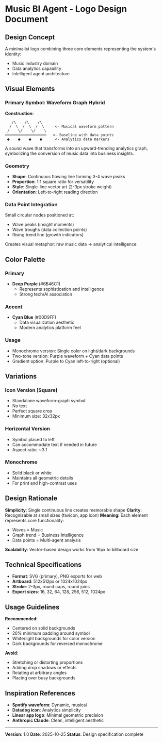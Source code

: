 # Music BI Agent - Logo Design Document

## Design Concept

A minimalist logo combining three core elements representing the system's identity:
- Music industry domain
- Data analytics capability
- Intelligent agent architecture

## Visual Elements

### Primary Symbol: Waveform Graph Hybrid

**Construction:**
```
   /\    /\    /\
  /  \  /  \  /  \     <- Musical waveform pattern
 /    \/    \/    \
━━━━━━━━━━━━━━━━━━━   <- Baseline with data points
 ●    ●    ●    ●      <- Analytics data markers
```

A sound wave that transforms into an upward-trending analytics graph, symbolizing the conversion of music data into business insights.

### Geometry

- **Shape**: Continuous flowing line forming 3-4 wave peaks
- **Proportion**: 1:1 square ratio for versatility
- **Style**: Single-line vector art (2-3px stroke weight)
- **Orientation**: Left-to-right reading direction

### Data Point Integration

Small circular nodes positioned at:
- Wave peaks (insight moments)
- Wave troughs (data collection points)
- Rising trend line (growth indicators)

Creates visual metaphor: raw music data → analytical intelligence

## Color Palette

### Primary
- **Deep Purple** (#6B46C1)
  - Represents sophistication and intelligence
  - Strong tech/AI association

### Accent
- **Cyan Blue** (#00D9FF)
  - Data visualization aesthetic
  - Modern analytics platform feel

### Usage
- Monochrome version: Single color on light/dark backgrounds
- Two-tone version: Purple waveform + Cyan data points
- Gradient option: Purple to Cyan left-to-right (optional)

## Variations

### Icon Version (Square)
- Standalone waveform-graph symbol
- No text
- Perfect square crop
- Minimum size: 32x32px

### Horizontal Version
- Symbol placed to left
- Can accommodate text if needed in future
- Aspect ratio: ~3:1

### Monochrome
- Solid black or white
- Maintains all geometric details
- For print and high-contrast uses

## Design Rationale

**Simplicity**: Single continuous line creates memorable shape
**Clarity**: Recognizable at small sizes (favicon, app icon)
**Meaning**: Each element represents core functionality:
  - Waves = Music
  - Graph trend = Business Intelligence
  - Data points = Multi-agent analysis

**Scalability**: Vector-based design works from 16px to billboard size

## Technical Specifications

- **Format**: SVG (primary), PNG exports for web
- **Artboard**: 512x512px or 1024x1024px
- **Stroke**: 2-3px, round caps, round joins
- **Export sizes**: 16, 32, 64, 128, 256, 512, 1024px

## Usage Guidelines

**Recommended**:
- Centered on solid backgrounds
- 20% minimum padding around symbol
- White/light backgrounds for color version
- Dark backgrounds for reversed monochrome

**Avoid**:
- Stretching or distorting proportions
- Adding drop shadows or effects
- Rotating at arbitrary angles
- Placing over busy backgrounds

## Inspiration References

- **Spotify waveform**: Dynamic, musical
- **Datadog icon**: Analytics simplicity
- **Linear app logo**: Minimal geometric precision
- **Anthropic Claude**: Clean, intelligent aesthetic

---

**Version**: 1.0
**Date**: 2025-10-25
**Status**: Design specification complete